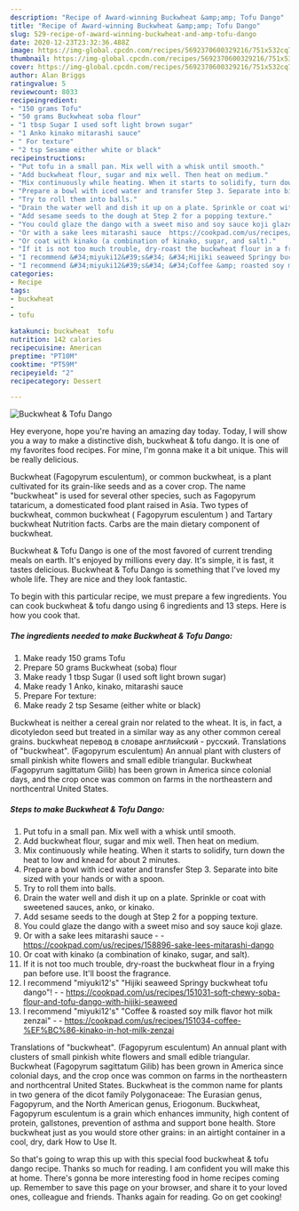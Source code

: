 ```yaml
---
description: "Recipe of Award-winning Buckwheat &amp;amp; Tofu Dango"
title: "Recipe of Award-winning Buckwheat &amp;amp; Tofu Dango"
slug: 529-recipe-of-award-winning-buckwheat-and-amp-tofu-dango
date: 2020-12-23T23:32:36.488Z
image: https://img-global.cpcdn.com/recipes/5692370600329216/751x532cq70/buckwheat-tofu-dango-recipe-main-photo.jpg
thumbnail: https://img-global.cpcdn.com/recipes/5692370600329216/751x532cq70/buckwheat-tofu-dango-recipe-main-photo.jpg
cover: https://img-global.cpcdn.com/recipes/5692370600329216/751x532cq70/buckwheat-tofu-dango-recipe-main-photo.jpg
author: Alan Briggs
ratingvalue: 5
reviewcount: 8033
recipeingredient:
- "150 grams Tofu"
- "50 grams Buckwheat soba flour"
- "1 tbsp Sugar I used soft light brown sugar"
- "1 Anko kinako mitarashi sauce"
- " For texture"
- "2 tsp Sesame either white or black"
recipeinstructions:
- "Put tofu in a small pan. Mix well with a whisk until smooth."
- "Add buckwheat flour, sugar and mix well. Then heat on medium."
- "Mix continuously while heating. When it starts to solidify, turn down the heat to low and knead for about 2 minutes."
- "Prepare a bowl with iced water and transfer Step 3. Separate into bite sized with your hands or with a spoon."
- "Try to roll them into balls."
- "Drain the water well and dish it up on a plate. Sprinkle or coat with sweetened sauces, anko, or kinako."
- "Add sesame seeds to the dough at Step 2 for a popping texture."
- "You could glaze the dango with a sweet miso and soy sauce koji glaze."
- "Or with a sake lees mitarashi sauce  https://cookpad.com/us/recipes/158896-sake-lees-mitarashi-dango"
- "Or coat with kinako (a combination of kinako, sugar, and salt)."
- "If it is not too much trouble, dry-roast the buckwheat flour in a frying pan before use. It&#39;ll boost the fragrance."
- "I recommend &#34;miyuki12&#39;s&#34; &#34;Hijiki seaweed Springy buckwheat tofu dango&#34;!  https://cookpad.com/us/recipes/151031-soft-chewy-soba-flour-and-tofu-dango-with-hijiki-seaweed"
- "I recommend &#34;miyuki12&#39;s&#34; &#34;Coffee &amp; roasted soy milk flavor hot milk zenzai&#34;  https://cookpad.com/us/recipes/151034-coffee-%EF%BC%86-kinako-in-hot-milk-zenzai"
categories:
- Recipe
tags:
- buckwheat
- 
- tofu

katakunci: buckwheat  tofu 
nutrition: 142 calories
recipecuisine: American
preptime: "PT10M"
cooktime: "PT59M"
recipeyield: "2"
recipecategory: Dessert

---
```



![Buckwheat &amp; Tofu Dango](https://img-global.cpcdn.com/recipes/5692370600329216/751x532cq70/buckwheat-tofu-dango-recipe-main-photo.jpg)

Hey everyone, hope you're having an amazing day today. Today, I will show you a way to make a distinctive dish, buckwheat &amp; tofu dango. It is one of my favorites food recipes. For mine, I'm gonna make it a bit unique. This will be really delicious.

Buckwheat (Fagopyrum esculentum), or common buckwheat, is a plant cultivated for its grain-like seeds and as a cover crop. The name &#34;buckwheat&#34; is used for several other species, such as Fagopyrum tataricum, a domesticated food plant raised in Asia. Two types of buckwheat, common buckwheat ( Fagopyrum esculentum ) and Tartary buckwheat Nutrition facts. Carbs are the main dietary component of buckwheat.

Buckwheat &amp; Tofu Dango is one of the most favored of current trending meals on earth. It's enjoyed by millions every day. It's simple, it is fast, it tastes delicious. Buckwheat &amp; Tofu Dango is something that I've loved my whole life. They are nice and they look fantastic.


To begin with this particular recipe, we must prepare a few ingredients. You can cook buckwheat &amp; tofu dango using 6 ingredients and 13 steps. Here is how you cook that.

<!--inarticleads1-->

##### The ingredients needed to make Buckwheat &amp; Tofu Dango:

1. Make ready 150 grams Tofu
1. Prepare 50 grams Buckwheat (soba) flour
1. Make ready 1 tbsp Sugar (I used soft light brown sugar)
1. Make ready 1 Anko, kinako, mitarashi sauce
1. Prepare  For texture:
1. Make ready 2 tsp Sesame (either white or black)


Buckwheat is neither a cereal grain nor related to the wheat. It is, in fact, a dicotyledon seed but treated in a similar way as any other common cereal grains. buckwheat перевод в словаре английский - русский. Translations of &#34;buckwheat&#34;. (Fagopyrum esculentum) An annual plant with clusters of small pinkish white flowers and small edible triangular. Buckwheat (Fagopyrum sagittatum Gilib) has been grown in America since colonial days, and the crop once was common on farms in the northeastern and northcentral United States. 

<!--inarticleads2-->

##### Steps to make Buckwheat &amp; Tofu Dango:

1. Put tofu in a small pan. Mix well with a whisk until smooth.
1. Add buckwheat flour, sugar and mix well. Then heat on medium.
1. Mix continuously while heating. When it starts to solidify, turn down the heat to low and knead for about 2 minutes.
1. Prepare a bowl with iced water and transfer Step 3. Separate into bite sized with your hands or with a spoon.
1. Try to roll them into balls.
1. Drain the water well and dish it up on a plate. Sprinkle or coat with sweetened sauces, anko, or kinako.
1. Add sesame seeds to the dough at Step 2 for a popping texture.
1. You could glaze the dango with a sweet miso and soy sauce koji glaze.
1. Or with a sake lees mitarashi sauce -  - https://cookpad.com/us/recipes/158896-sake-lees-mitarashi-dango
1. Or coat with kinako (a combination of kinako, sugar, and salt).
1. If it is not too much trouble, dry-roast the buckwheat flour in a frying pan before use. It&#39;ll boost the fragrance.
1. I recommend &#34;miyuki12&#39;s&#34; &#34;Hijiki seaweed Springy buckwheat tofu dango&#34;! -  - https://cookpad.com/us/recipes/151031-soft-chewy-soba-flour-and-tofu-dango-with-hijiki-seaweed
1. I recommend &#34;miyuki12&#39;s&#34; &#34;Coffee &amp; roasted soy milk flavor hot milk zenzai&#34; -  - https://cookpad.com/us/recipes/151034-coffee-%EF%BC%86-kinako-in-hot-milk-zenzai


Translations of &#34;buckwheat&#34;. (Fagopyrum esculentum) An annual plant with clusters of small pinkish white flowers and small edible triangular. Buckwheat (Fagopyrum sagittatum Gilib) has been grown in America since colonial days, and the crop once was common on farms in the northeastern and northcentral United States. Buckwheat is the common name for plants in two genera of the dicot family Polygonaceae: The Eurasian genus, Fagopyrum, and the North American genus, Eriogonum. Buckwheat, Fagopyrum esculentum is a grain which enhances immunity, high content of protein, gallstones, prevention of asthma and support bone health. Store buckwheat just as you would store other grains: in an airtight container in a cool, dry, dark How to Use It. 

So that's going to wrap this up with this special food buckwheat &amp; tofu dango recipe. Thanks so much for reading. I am confident you will make this at home. There's gonna be more interesting food in home recipes coming up. Remember to save this page on your browser, and share it to your loved ones, colleague and friends. Thanks again for reading. Go on get cooking!
